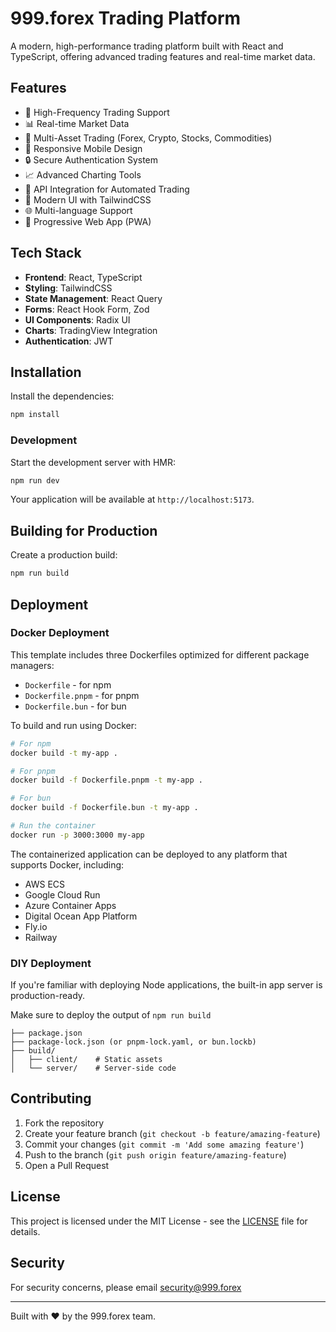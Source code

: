 # 999.forex Trading Platform

A modern, high-performance trading platform built with React and TypeScript, offering advanced trading features and real-time market data.

## Features

- 🚀 High-Frequency Trading Support
- 📊 Real-time Market Data
- 💱 Multi-Asset Trading (Forex, Crypto, Stocks, Commodities)
- 📱 Responsive Mobile Design
- 🔒 Secure Authentication System
- 📈 Advanced Charting Tools
- 🤖 API Integration for Automated Trading
- 🎨 Modern UI with TailwindCSS
- 🌐 Multi-language Support
- 📱 Progressive Web App (PWA)

## Tech Stack

- **Frontend**: React, TypeScript
- **Styling**: TailwindCSS
- **State Management**: React Query
- **Forms**: React Hook Form, Zod
- **UI Components**: Radix UI
- **Charts**: TradingView Integration
- **Authentication**: JWT

## Installation

Install the dependencies:

```bash
npm install
```

### Development

Start the development server with HMR:

```bash
npm run dev
```

Your application will be available at `http://localhost:5173`.

## Building for Production

Create a production build:

```bash
npm run build
```

## Deployment

### Docker Deployment

This template includes three Dockerfiles optimized for different package managers:

- `Dockerfile` - for npm
- `Dockerfile.pnpm` - for pnpm
- `Dockerfile.bun` - for bun

To build and run using Docker:

```bash
# For npm
docker build -t my-app .

# For pnpm
docker build -f Dockerfile.pnpm -t my-app .

# For bun
docker build -f Dockerfile.bun -t my-app .

# Run the container
docker run -p 3000:3000 my-app
```

The containerized application can be deployed to any platform that supports Docker, including:

- AWS ECS
- Google Cloud Run
- Azure Container Apps
- Digital Ocean App Platform
- Fly.io
- Railway

### DIY Deployment

If you're familiar with deploying Node applications, the built-in app server is production-ready.

Make sure to deploy the output of `npm run build`

```
├── package.json
├── package-lock.json (or pnpm-lock.yaml, or bun.lockb)
├── build/
│   ├── client/    # Static assets
│   └── server/    # Server-side code
```

## Contributing

1. Fork the repository
2. Create your feature branch (`git checkout -b feature/amazing-feature`)
3. Commit your changes (`git commit -m 'Add some amazing feature'`)
4. Push to the branch (`git push origin feature/amazing-feature`)
5. Open a Pull Request

## License

This project is licensed under the MIT License - see the [LICENSE](LICENSE) file for details.

## Security

For security concerns, please email security@999.forex

---

Built with ❤️ by the 999.forex team.
